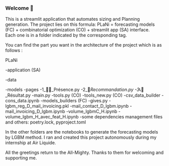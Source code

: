 ### Welcome 👋
This is a streamlit application that automates sizing and Planning generation. The project lies on this formula: PLaNi = forecasting models (FC) + combinatorial optimization (CO) + streamlit app (SA) interface.   
Each one is in a folder indicated by the corresponding tag. 

You can find the part you want in the architecture of the project which is as follows : 

PLaNi

-application (SA)

  -data

  -models
  -pages
    -1_🙋‍♂️_Présence.py
    -2_🧮_Recommandation.py
    -3_📞📧_Résultat.py
  -main.py
  -tools.py (CO)
  -tools_new.py (CO)
-csv_data_builder
  -cons_data.ipynb
-models_builders (FC)
  -gives.py
  -lgbm_reg_D_mail_invoicing.pkl
  -mail_contact_D_lgbm.ipynb
  -mail_invoicing_D_lgbm.ipynb
  -volume_lgbmC_H.ipynb
  -volume_lgbm_H_avec_feat_H.ipynb
-some dependencies management files and others: poetry.lock, pyproject.toml

In the other folders are the notebooks to generate the forecasting models by LGBM method.
I ran and created this project autonomously during my internship at Air Liquide. 

All the greetings return to the All-Mighty. Thanks to them for welcoming and supporting me.
